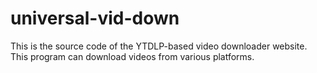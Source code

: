 # universal-vid-down
This is the source code of the YTDLP-based video downloader website. This program can download videos from various platforms.
